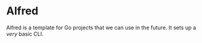 # Alfred

Alfred is a template for Go projects that we can use in the future. It sets up a _very_ basic CLI.
